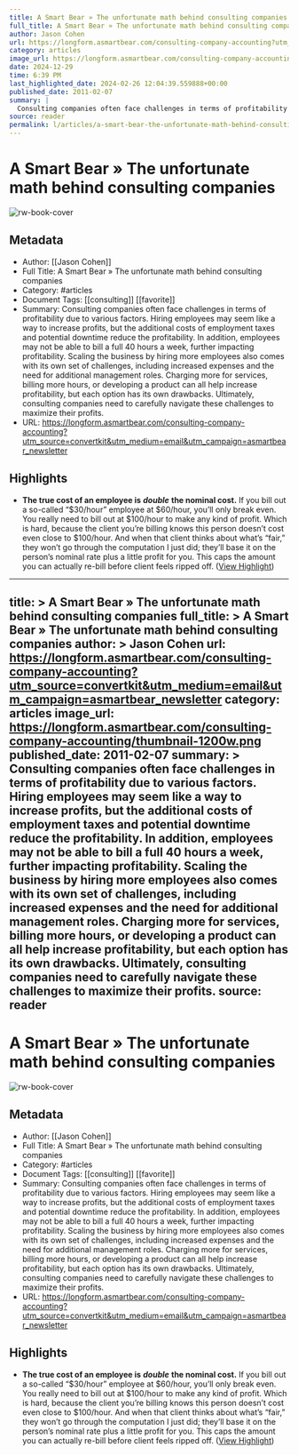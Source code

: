 ```yaml
---
title: A Smart Bear » The unfortunate math behind consulting companies
full_title: A Smart Bear » The unfortunate math behind consulting companies
author: Jason Cohen
url: https://longform.asmartbear.com/consulting-company-accounting?utm_source=convertkit&utm_medium=email&utm_campaign=asmartbear_newsletter
category: articles
image_url: https://longform.asmartbear.com/consulting-company-accounting/thumbnail-1200w.png
date: 2024-12-29
time: 6:39 PM
last_highlighted_date: 2024-02-26 12:04:39.559888+00:00
published_date: 2011-02-07
summary: |
  Consulting companies often face challenges in terms of profitability due to various factors. Hiring employees may seem like a way to increase profits, but the additional costs of employment taxes and potential downtime reduce the profitability. In addition, employees may not be able to bill a full 40 hours a week, further impacting profitability. Scaling the business by hiring more employees also comes with its own set of challenges, including increased expenses and the need for additional management roles. Charging more for services, billing more hours, or developing a product can all help increase profitability, but each option has its own drawbacks. Ultimately, consulting companies need to carefully navigate these challenges to maximize their profits.
source: reader
permalink: l/articles/a-smart-bear-the-unfortunate-math-behind-consulting-companies
---
```

# A Smart Bear » The unfortunate math behind consulting companies

![rw-book-cover](https://longform.asmartbear.com/consulting-company-accounting/thumbnail-1200w.png)

## Metadata
- Author: [[Jason Cohen]]
- Full Title: A Smart Bear » The unfortunate math behind consulting companies
- Category: #articles
- Document Tags: [[consulting]] [[favorite]] 
- Summary: Consulting companies often face challenges in terms of profitability due to various factors. Hiring employees may seem like a way to increase profits, but the additional costs of employment taxes and potential downtime reduce the profitability. In addition, employees may not be able to bill a full 40 hours a week, further impacting profitability. Scaling the business by hiring more employees also comes with its own set of challenges, including increased expenses and the need for additional management roles. Charging more for services, billing more hours, or developing a product can all help increase profitability, but each option has its own drawbacks. Ultimately, consulting companies need to carefully navigate these challenges to maximize their profits.
- URL: https://longform.asmartbear.com/consulting-company-accounting?utm_source=convertkit&utm_medium=email&utm_campaign=asmartbear_newsletter

## Highlights
- **The true cost of an employee is** ***double*** **the nominal cost.** If you bill out a so-called “$30/hour” employee at $60/hour, you’ll only break even. You really need to bill out at $100/hour to make any kind of profit.
  Which is hard, because the client you’re billing knows this person doesn’t cost even close to $100/hour. And when that client thinks about what’s “fair,” they won’t go through the computation I just did; they’ll base it on the person’s nominal rate plus a little profit for you. This caps the amount you can actually re-bill before client feels ripped off. ([View Highlight](https://read.readwise.io/read/01hqjmv13qsqcd5hdcrk3mtnw6))


---
title: >
  A Smart Bear » The unfortunate math behind consulting companies
full_title: >
  A Smart Bear » The unfortunate math behind consulting companies
author: >
  Jason Cohen
url: https://longform.asmartbear.com/consulting-company-accounting?utm_source=convertkit&utm_medium=email&utm_campaign=asmartbear_newsletter
category: articles
image_url: https://longform.asmartbear.com/consulting-company-accounting/thumbnail-1200w.png
published_date: 2011-02-07
summary: >
  Consulting companies often face challenges in terms of profitability due to various factors. Hiring employees may seem like a way to increase profits, but the additional costs of employment taxes and potential downtime reduce the profitability. In addition, employees may not be able to bill a full 40 hours a week, further impacting profitability. Scaling the business by hiring more employees also comes with its own set of challenges, including increased expenses and the need for additional management roles. Charging more for services, billing more hours, or developing a product can all help increase profitability, but each option has its own drawbacks. Ultimately, consulting companies need to carefully navigate these challenges to maximize their profits.
source: reader
---
# A Smart Bear » The unfortunate math behind consulting companies

![rw-book-cover](https://longform.asmartbear.com/consulting-company-accounting/thumbnail-1200w.png)

## Metadata
- Author: [[Jason Cohen]]
- Full Title: A Smart Bear » The unfortunate math behind consulting companies
- Category: #articles
- Document Tags: [[consulting]] [[favorite]] 
- Summary: Consulting companies often face challenges in terms of profitability due to various factors. Hiring employees may seem like a way to increase profits, but the additional costs of employment taxes and potential downtime reduce the profitability. In addition, employees may not be able to bill a full 40 hours a week, further impacting profitability. Scaling the business by hiring more employees also comes with its own set of challenges, including increased expenses and the need for additional management roles. Charging more for services, billing more hours, or developing a product can all help increase profitability, but each option has its own drawbacks. Ultimately, consulting companies need to carefully navigate these challenges to maximize their profits.
- URL: https://longform.asmartbear.com/consulting-company-accounting?utm_source=convertkit&utm_medium=email&utm_campaign=asmartbear_newsletter

## Highlights
- **The true cost of an employee is** ***double*** **the nominal cost.** If you bill out a so-called “$30/hour” employee at $60/hour, you’ll only break even. You really need to bill out at $100/hour to make any kind of profit.
  Which is hard, because the client you’re billing knows this person doesn’t cost even close to $100/hour. And when that client thinks about what’s “fair,” they won’t go through the computation I just did; they’ll base it on the person’s nominal rate plus a little profit for you. This caps the amount you can actually re-bill before client feels ripped off. ([View Highlight](https://read.readwise.io/read/01hqjmv13qsqcd5hdcrk3mtnw6))


